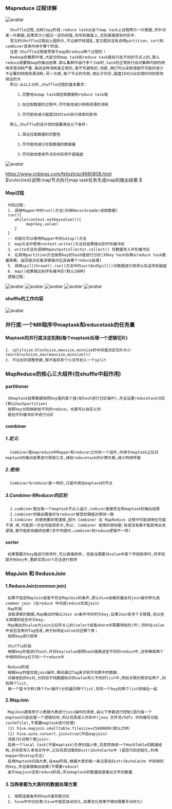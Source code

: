 
### Mapreduce 过程详解
![avatar](./官方过程.jpg)

      Shuffle过程,也称Copy阶段.reduce task从各个map task上远程拷贝一片数据,并针对某一片数据,如果其大小超过一定的阀值,则写到磁盘上,否则直接放到内存中.
      官方的Shuffle过程如上图所示,不过细节有错乱,官方图并没有说明partition、sort和combiner具体作用于哪个阶段.
      注意:Shuffle过程是贯穿于map和reduce两个过程的！
      Hadoop的集群环境,大部分的map task和reduce task是执行在不同的节点上的,那么reduce就要取map的输出结果.那么集群中运行多个Job时,task的正常执行会对集群内部的网络资源消耗严重.虽说这种消耗是正常的,是不可避免的,但是,我们可以采取措施尽可能的减少不必要的网络资源消耗.另一方面,每个节点的内部,相比于内存,磁盘IO对Job完成时间的影响相当的大
      所以:从以上分析,shuffle过程的基本要求:

      　　1.完整地从map task端拉取数据到reduce task端

      　　2.在拉取数据的过程中,尽可能地减少网络资源的消耗

      　　3.尽可能地减少磁盘IO对task执行效率的影响

      那么,Shuffle的设计目的就要满足以下条件:

      　　1.保证拉取数据的完整性

      　　2.尽可能地减少拉取数据的数据量

      　　3.尽可能地使用节点的内存而不是磁盘
![avatar](./map过程.jpg)

https://www.cnblogs.com/felixzh/p/4680808.html  
$\color{red}说明:map节点执行map task任务生成map的输出结果.$

#### Map过程
     代码过程:
     1. 调用Mapper中的run()方法(利用Recordreader读取数据)
     run(){
        while(context.netKeyvalue()){
             map(key,value)
        }
     }
     -- 初始化可以使用Mapper中的setup()方法
     2. map方法中使用context.write()方法将结果输出到环形缓冲区
     3. write方法先调用Mapoutputcollector.collect() 将数据写入环形缓冲区
     4. 在调用partition方法按照key的hash值进行分区(对key hash后再以reduce task数量取模，返回值决定着该键值对应该由哪个reduce处理) 
     5. 调用spillthread().run()方法中的sortAndSpill()对数据进行排序以及溢写到磁盘
     6. map()结果输出到环形缓冲区(默认100M)
     逻辑过程:
![avatar](./Mapper中的方法.png)
![avatar](./map方法.png)
![avatar](./map中write方法.png)
![avatar](./map中write方法2.png)
![avatar](./map中write方法调用partition.png)

#### shuffle的工作内容

      
![avatar](./reduce过程.jpg)
### 并行度:一个MR程序中maptask和reducetask的任务量
#### Maptask的并行度决定机制(每个maptask处理一个逻辑切片)
    1. splitsize:blocksize,maxsize,minsize的中间值决定切片大小(min(blocksize,max(maxsize,minsize)))
    2. 不论如何调整参数,都不能将多个小文件划入一个split

### MapReduce的核心三大组件(在shuffle中起作用)
#### partitioner
     对maptask结果数据按照key值的某个值(如hash进行分区操作),并且设置reducetask分区(默认hashpartition)
     按照key分别映射给不同的reduce，也是可以自定义的
     是在环形缓冲区中进行分区
#### combiner
##### 1.定义:
      Combiner是mapreduce中Mapper和reducer之外的一个组件,作用于maptask之后对maptask的输出结果进行局部汇总,减轻reducetask的计算负载,减少网络传输
##### 2.使用: 
      Combiner与reducer是一样的,只是作用在maptask的节点
##### 3.Combiner与Reducer的区别
      1.combiner是在每一个maptask节点上运行,reducer是接受全局maptask的输出结果
      2.combiner的输出键值对与reducer接受的键值对保持一致
      3.Combiner 的使用要非常谨慎,因为 Combiner 在 MapReduce 过程中可能调用也可能不调 用,可能调一次也可能调多次,所以: Combiner 使用的原则是:有或没有都不能影响业务 逻辑,都不能影响最终结果(求平均值时,combiner和reduce逻辑不一样)
#### sorter
     如果需要对key值进行排序时,可以直接排序; 但是当需要对value中某个字段排序时,将字段提升到key中,重新实现sort方法进行排序

### MapJoin 和 ReduceJoin 
#### 1.ReduceJoin(common join)
     如果不指定MapJoin或者不符合MapJoin的条件,那么hive会解析器会将join操作转化成common join (在reduce 中完成reduce完成join)
     Map阶段
     读取源表的数据,Map输出时候以Join on条件中的列为key,如果Join有多个关联键,则以些关联键的组合作为key;
     Map输出的value为join之后所关心的(select或者where中需要用到的)列；同时在value中会包含表的Tag信息,用于标明此value对应哪个表；
     按照key进行排序

     Shuffle阶段
     根据key的值进行hash,并将key/value按照hash值推送至不同的reduce中,这样确保两个中相同的key位于同一个reduce中

     Reduce阶段
     根据key的值完成join操作,期间通过Tag来识别不同表中的数据.
     对接收到的kv对,分别将不同数据标识的value写入不同的list中,例如关联的表存在两个,则有两个list,
     做一个笛卡尔积(两个for循环)分别遍历两个list,将同一个key的两个list拼接在一起
#### 2.MapJoin
     MapJoin通常用于小表跟大表进行join操作的场景,由以下参数进行控制(因为每一个maptask只能处理一个逻辑切块,所以将其放入内存中(java 文件流/hdfs 中的缓存功能cachefile),不需要maptask进行处理)
     (1) hive.mapjoin.smalltable.filesize=25000000(默认25M)
     (2) hive.auto.convert.join=true(开启mapjoin)
     流程(针对两个表join):
     启用一个local task(不是maptask)负责扫描小表,将其转换成一个HashTable的数据结构,并将其写入本地文件中,之后将其加载到DistributeCache中 (底层代码初始化,利用mapper的setup方法)
     启用Maptask扫描大表,在map阶段,根据大表的每一条记录在DistributeCache 中找相同的key,并且直接输出结果(不需要reduce)
     由于mapjoin没有reduce阶段,所以maptask的数量就是输出文件的数量
#### 3.当两者都为大表时的数据处理方案
     1. 按照连接条件的hash值将表分区
     2. hive中作分区表(hive中底层自动优化,如果优化效果不够则需要手动优化)